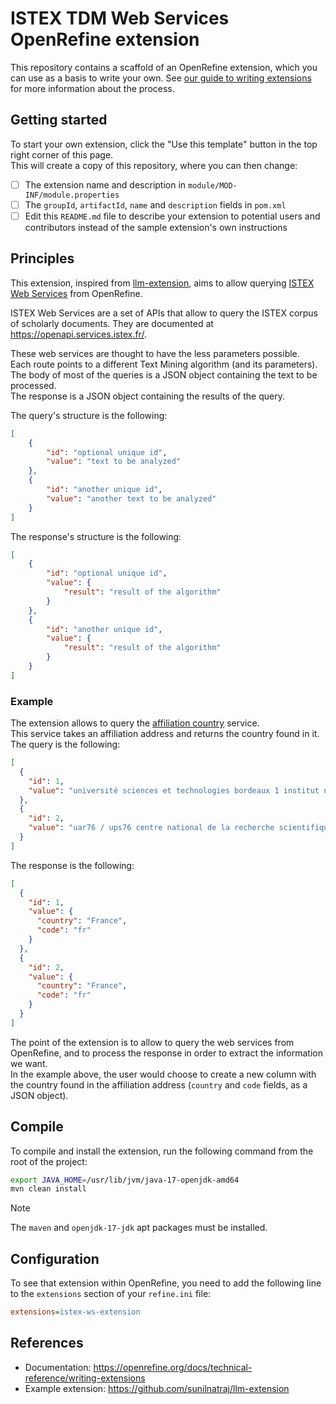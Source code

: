 # ISTEX TDM Web Services OpenRefine extension

This repository contains a scaffold of an OpenRefine extension, which you can use as a basis to write your own.
See [our guide to writing extensions](https://openrefine.org/docs/technical-reference/writing-extensions) for more information about the process.

## Getting started

To start your own extension, click the "Use this template" button in the top
right corner of this page.  
This will create a copy of this repository, where you can then change:

- [ ] The extension name and description in `module/MOD-INF/module.properties`
- [ ] The `groupId`, `artifactId`, `name` and `description` fields in `pom.xml`
- [ ] Edit this `README.md` file to describe your extension to potential users
  and contributors instead of the sample extension's own instructions

## Principles

This extension, inspired from
[llm-extension](https://github.com/sunilnatraj/llm-extension), aims to allow
querying [ISTEX Web Services](https://openapi.services.istex.fr/) from
OpenRefine.

ISTEX Web Services are a set of APIs that allow to query the ISTEX corpus of
scholarly documents. They are documented at
<https://openapi.services.istex.fr/>.

These web services are thought to have the less parameters possible.  
Each route points to a different Text Mining algorithm (and its parameters).  
The body of most of the queries is a JSON object containing the text to be
processed.  
The response is a JSON object containing the results of the query.  

The query's structure is the following:

```json
[
    {
        "id": "optional unique id",
        "value": "text to be analyzed"
    },
    {
        "id": "another unique id",
        "value": "another text to be analyzed"
    }
]
```

The response's structure is the following:

```json
[
    {
        "id": "optional unique id",
        "value": {
            "result": "result of the algorithm"
        }
    },
    {
        "id": "another unique id",
        "value": {
            "result": "result of the algorithm"
        }
    }
]
```

### Example

The extension allows to query the
[affiliation country](https://openapi.services.istex.fr/#/address/post-v1-affiliationcountry)
service.  
This service takes an affiliation address and returns the country found in it.  
The query is the following:

```json
[
  {
    "id": 1,
    "value": "université sciences et technologies bordeaux 1 institut national de physique nucléaire et de physique des particules du cnrs in2p3 UMR5797"
  },
  {
    "id": 2,
    "value": "uar76 / ups76 centre national de la recherche scientifique cnrs institut de l'information scientifique et technique inist"
  }
]
```

The response is the following:

```json
[
  {
    "id": 1,
    "value": {
      "country": "France",
      "code": "fr"
    }
  },
  {
    "id": 2,
    "value": {
      "country": "France",
      "code": "fr"
    }
  }
]
```

The point of the extension is to allow to query the web services from OpenRefine,
and to process the response in order to extract the information we want.  
In the example above, the user would choose to create a new column with the
country found in the affiliation address (`country` and `code` fields, as a JSON
object).

## Compile

To compile and install the extension, run the following command from the root of the project:

```bash
export JAVA_HOME=/usr/lib/jvm/java-17-openjdk-amd64
mvn clean install
```

> [!NOTE]
> The `maven` and `openjdk-17-jdk` apt packages must be installed.

## Configuration

To see that extension within OpenRefine, you need to add the following line to the `extensions` section of your `refine.ini` file:

```ini
extensions=istex-ws-extension
```

## References

- Documentation: <https://openrefine.org/docs/technical-reference/writing-extensions>
- Example extension: <https://github.com/sunilnatraj/llm-extension>
